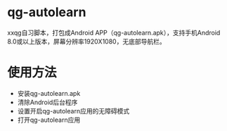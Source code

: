 # qg-autolearn
xxqg自习脚本，打包成Android APP（qg-autolearn.apk），支持手机Android 8.0或以上版本，屏幕分辨率1920X1080，无底部导航栏。
# 使用方法
* 安装qg-autolearn.apk
* 清除Android后台程序
* 设置开启qg-autolearn应用的无障碍模式
* 打开qg-autolearn应用
